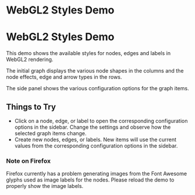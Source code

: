 <!--
 //////////////////////////////////////////////////////////////////////////////
 // @license
 // This file is part of yFiles for HTML 2.6.0.2.
 // Use is subject to license terms.
 //
 // Copyright (c) 2000-2023 by yWorks GmbH, Vor dem Kreuzberg 28,
 // 72070 Tuebingen, Germany. All rights reserved.
 //
 //////////////////////////////////////////////////////////////////////////////
-->
# WebGL2 Styles Demo

# WebGL2 Styles Demo

This demo shows the available styles for nodes, edges and labels in WebGL2 rendering.

The initial graph displays the various node shapes in the columns and the node effects, edge and arrow types in the rows.

The side panel shows the various configuration options for the graph items.

## Things to Try

- Click on a node, edge, or label to open the corresponding configuration options in the sidebar. Change the settings and observe how the selected graph items change.
- Create new nodes, edges, or labels. New items will use the current values from the corresponding configuration options in the sidebar.

### Note on Firefox

Firefox currently has a problem generating images from the Font Awesome glyphs used as image labels for the nodes. Please reload the demo to properly show the image labels.
